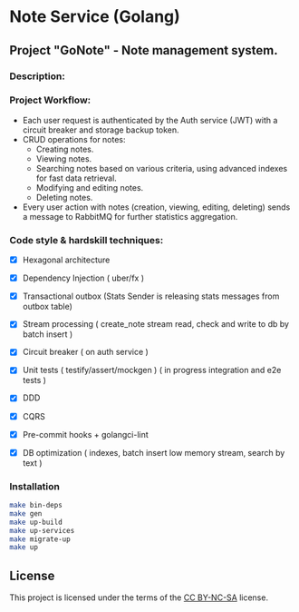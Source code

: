 # Note Service (Golang)
## Project "GoNote" - Note management system.
### Description:

### Project Workflow:
- Each user request is authenticated by the Auth service (JWT) with a circuit breaker and storage backup token.
- CRUD operations for notes:
    - Creating notes.
    - Viewing notes.
    - Searching notes based on various criteria, using advanced indexes for fast data retrieval.
    - Modifying and editing notes.
    - Deleting notes.
- Every user action with notes (creation, viewing, editing, deleting)
  sends a message to RabbitMQ for further statistics aggregation.

### Code style & hardskill techniques:
- [x] Hexagonal architecture
- [x] Dependency Injection ( uber/fx )
- [x] Transactional outbox (Stats Sender is releasing stats messages from outbox table)
- [x] Stream processing ( create_note stream read, check and write to db by batch insert )
- [x] Circuit breaker ( on auth service )
- [x] Unit tests ( testify/assert/mockgen ) ( in progress integration and e2e tests )
- [x] DDD
- [x] CQRS
- [x] Pre-commit hooks + golangci-lint
- [x] DB optimization ( indexes, batch insert low memory stream, search by text )


### Installation
```bash
make bin-deps
make gen
make up-build
make up-services
make migrate-up
make up
```

## License
This project is licensed under the terms of the [CC BY-NC-SA](https://creativecommons.org/licenses/by-nc-sa/4.0/legalcode) license.
